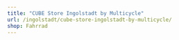 ```yaml
---
title: "CUBE Store Ingolstadt by Multicycle"
url: /ingolstadt/cube-store-ingolstadt-by-multicycle/
shop: Fahrrad
---
```

